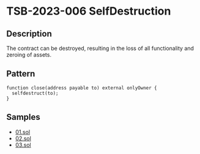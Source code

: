 
# TSB-2023-006 SelfDestruction
## Description

The contract can be destroyed, resulting in the loss of all functionality and zeroing of assets.

## Pattern

```solidity
function close(address payable to) external onlyOwner { 
  selfdestruct(to); 
}
```

## Samples
 
- [01.sol](https://github.com/cryptousersecurity/token-security-benchmark/blob/main/src/TSB-2023-006/samples/01.sol) 
- [02.sol](https://github.com/cryptousersecurity/token-security-benchmark/blob/main/src/TSB-2023-006/samples/02.sol) 
- [03.sol](https://github.com/cryptousersecurity/token-security-benchmark/blob/main/src/TSB-2023-006/samples/03.sol)
